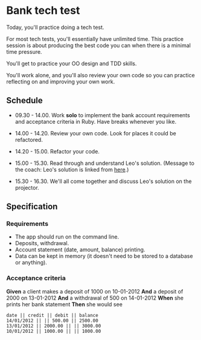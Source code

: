 # Bank tech test

Today, you'll practice doing a tech test.

For most tech tests, you'll essentially have unlimited time.  This practice session is about producing the best code you can when there is a minimal time pressure.

You'll get to practice your OO design and TDD skills.

You'll work alone, and you'll also review your own code so you can practice reflecting on and improving your own work.

## Schedule

* 09.30 - 14.00.  Work **solo** to implement the bank account requirements and acceptance criteria in Ruby.  Have breaks whenever you like.

* 14.00 - 14.20.  Review your own code.  Look for places it could be refactored.

* 14.20 - 15.00.  Refactor your code.

* 15.00 - 15.30.  Read through and understand Leo's solution.  (Message to the coach: Leo's solution is linked from [here](https://github.com/makersacademy/course-design/blob/master/sequence/week12.md).)

* 15.30 - 16.30.  We'll all come together and discuss Leo's solution on the projector.

## Specification

### Requirements

* The app should run on the command line.
* Deposits, withdrawal.
* Account statement (date, amount, balance) printing.
* Data can be kept in memory (it doesn't need to be stored to a database or anything).

### Acceptance criteria

**Given** a client makes a deposit of 1000 on 10-01-2012
**And** a deposit of 2000 on 13-01-2012
**And** a withdrawal of 500 on 14-01-2012
**When** she prints her bank statement
**Then** she would see

```
date || credit || debit || balance
14/01/2012 || || 500.00 || 2500.00
13/01/2012 || 2000.00 || || 3000.00
10/01/2012 || 1000.00 || || 1000.00
```
